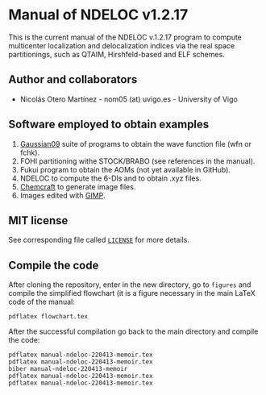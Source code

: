 # Manual of NDELOC v1.2.17
This is the current manual of the NDELOC v.1.2.17 program to compute multicenter localization and delocalization indices via the real space partitionings, such as QTAIM, Hirshfeld-based and ELF schemes.

## Author and collaborators
  - Nicolás Otero Martínez - nom05 (at) uvigo.es - University of Vigo

## Software employed to obtain examples
  1. [Gaussian09](https://gaussian.com/) suite of programs to obtain the wave function file (wfn or fchk).
  2. FOHI partitioning withe STOCK/BRABO (see references in the manual).
  3. Fukui program to obtain the AOMs (not yet available in GitHub).
  4. NDELOC to compute the 6-DIs and to obtain .xyz files.
  5. [Chemcraft](https://chemcraftprog.com/) to generate image files.
  6. Images edited with [GIMP](https://www.gimp.org/).

## MIT license
See corresponding file called [`LICENSE`](LICENSE) for more details.

## Compile the code
After cloning the repository, enter in the new directory, go to `figures` and compile the simplified flowchart (it is a figure necessary in the main LaTeX code of the manual:
```
pdflatex flowchart.tex
```
After the successful compilation go back to the main directory and compile the code:
```
pdflatex manual-ndeloc-220413-memoir.tex
pdflatex manual-ndeloc-220413-memoir.tex
biber manual-ndeloc-220413-memoir
pdflatex manual-ndeloc-220413-memoir.tex
pdflatex manual-ndeloc-220413-memoir.tex
```
